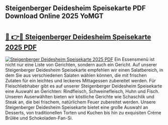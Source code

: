 ## Steigenberger Deidesheim Speisekarte PDF Download Online 2025 YoMGT

# <h2><a href="http://gca16tr.nevu.top/?p=Steigenberger+Deidesheim+Speisekarte">🔗 👉🔴 Steigenberger Deidesheim Speisekarte 2025 PDF</a></h2>

[![Steigenberger Deidesheim Speisekarte 2025 PDF](https://i.imgur.com/dBaPXMq.png)](http://gca16tr.nevu.top/?p=Steigenberger+Deidesheim+Speisekarte)
Ein Essensmenü ist nicht nur eine Liste von Gerichten, sondern auch ein Gericht. Auf unserer Steigenberger Deidesheim Speisekarte empfehlen wir einen Salatbereich, in dem Sie aus verschiedenen Salaten wählen können, die mit frischen Zutaten für ein leichtes und leckeres Mittagessen zubereitet werden. Für Fleischliebhaber gibt es auf unserer Steigenberger Deidesheim Speisekarte eine Auswahl an Gerichten: Rindfleisch, Schweinefleisch, Huhn und Fisch. Unseren Auserwählten bieten wir köstliche Gerichte wie Schaschlik und Steak an, die bei frischem, natürlichem Feuer zubereitet werden. Unsere Steigenberger Deidesheim Speisekarte bietet eine große Auswahl an Desserts, von traditionellen Torten und Kuchen bis hin zu exquisiten Crème Brûlée und Schokoladen-Fan-Si.
